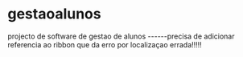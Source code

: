 # gestaoalunos
projecto de software de gestao de alunos
------precisa de adicionar referencia ao ribbon que da erro por localizaçao errada!!!!!
